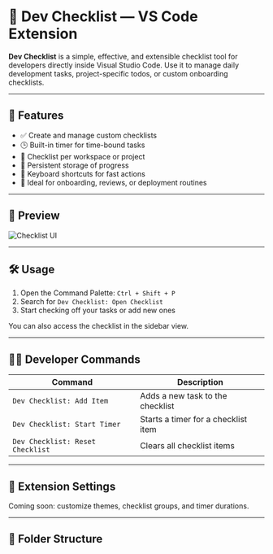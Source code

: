 # 🧩 Dev Checklist — VS Code Extension

**Dev Checklist** is a simple, effective, and extensible checklist tool for developers directly inside Visual Studio Code. Use it to manage daily development tasks, project-specific todos, or custom onboarding checklists.

---

## 🚀 Features

- ✅ Create and manage custom checklists
- 🕒 Built-in timer for time-bound tasks
- 📁 Checklist per workspace or project
- 🔄 Persistent storage of progress
- 🎯 Keyboard shortcuts for fast actions
- 🧠 Ideal for onboarding, reviews, or deployment routines

---

## 📸 Preview

![Checklist UI](https://user-images.githubusercontent.com/your-screenshot-link.png)

---

## 🛠️ Usage

1. Open the Command Palette: `Ctrl + Shift + P`
2. Search for `Dev Checklist: Open Checklist`
3. Start checking off your tasks or add new ones

You can also access the checklist in the sidebar view.

---

## 🧑‍💻 Developer Commands

| Command | Description |
|--------|-------------|
| `Dev Checklist: Add Item` | Adds a new task to the checklist |
| `Dev Checklist: Start Timer` | Starts a timer for a checklist item |
| `Dev Checklist: Reset Checklist` | Clears all checklist items |

---

## 🔧 Extension Settings

Coming soon: customize themes, checklist groups, and timer durations.

---

## 📂 Folder Structure



